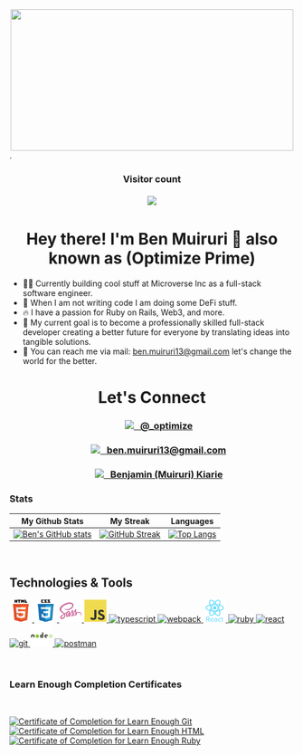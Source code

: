 <div align="center"><img width=500 height=250 align="center" src="https://www.aalpha.net/wp-content/uploads/2020/12/full-stack-development.gif"></div>.
<h3 align="center"> 
  Visitor count<br><br>
  <img src="https://profile-counter.glitch.me/Benmuiruri/count.svg" />
</h3>


<h1 align="center">Hey there! I'm Ben Muiruri 👋 also known as (Optimize Prime)</h1>

- :ok_man: Currently building cool stuff at Microverse Inc as a full-stack software engineer.
- :rocket: When I am not writing code I am doing some DeFi stuff.
- :fire: I have a passion for Ruby on Rails, Web3, and more.
- :dart: My current goal is to become a professionally skilled full-stack developer creating a better future for everyone by translating ideas into tangible solutions.
- :email: You can reach me via mail: ben.muiruri13@gmail.com let's change the world for the better.
<h1 align="center">Let's Connect</h1>

<div align="center">
<ul>
<h3><a href="https://twitter.com/_optimize" target="_blank"><img src="https://user-images.githubusercontent.com/79658534/150798648-38f1ed89-848c-4e24-9395-c748b2adeff7.png" width="20px">&nbsp &nbsp@_optimize</a></h3> 
<h3><a href="mailto:ben.muiruri13@gmail.com"><img src="https://user-images.githubusercontent.com/79658534/155697385-9f83bc34-bd2a-4338-9394-c83ee8be9896.png" width="20px">&nbsp &nbspben.muiruri13@gmail.com</a></h3>
<h3><a href="https://www.linkedin.com/in/benjamin-kiarie-180b66149/"><img src="https://user-images.githubusercontent.com/79658534/155697061-56d45708-ad01-4ffc-9697-570007606fd3.png" width="20px">&nbsp &nbspBenjamin (Muiruri) Kiarie</a></h3></ul>
</div>

### Stats
  
|                                                      **My Github Stats**                                                      |                                                      **My Streak**                                                      |                                                      **Languages**                                                      |
| :----------------------------------------------------------------------------------------------------------------------------: | :----------------------------------------------------------------------------------------------------------------------------: | :----------------------------------------------------------------------------------------------------------------------------: |
| [![Ben's GitHub stats](https://github-readme-stats.vercel.app/api?username=Benmuiruri&count_private=true&show_icons=true&theme=tokyonight)](https://github.com/Benmuiruri) |[![GitHub Streak](https://github-readme-streak-stats.herokuapp.com/?user=Benmuiruri&theme=tokyonight)](https://github.com/Benmuiruri) |[![Top Langs](https://github-readme-stats.vercel.app/api/top-langs/?username=Benmuiruri&show_icons=true&theme=tokyonight&layout=compact)](https://github.com/Benmuiruri) |

<br />

## Technologies & Tools

<p align="left">
    <a href="https://www.w3.org/html/" target="_blank"> <img src="https://raw.githubusercontent.com/devicons/devicon/master/icons/html5/html5-original-wordmark.svg" alt="html5" width="40" height="40"/> </a>
    <a href="https://www.w3schools.com/css/" target="_blank"> <img src="https://raw.githubusercontent.com/devicons/devicon/master/icons/css3/css3-original-wordmark.svg" alt="css3" width="40" height="40"/> </a>
<a href="https://sass-lang.com" target="_blank"> <img src="https://raw.githubusercontent.com/devicons/devicon/master/icons/sass/sass-original.svg" alt="sass" width="40" height="40"/> </a>
    <a href="https://developer.mozilla.org/en-US/docs/Web/JavaScript" target="_blank"> <img src="https://raw.githubusercontent.com/devicons/devicon/master/icons/javascript/javascript-original.svg" alt="javascript" width="40" height="40"/> </a>
<a href="https://www.typescriptlang.org/" target="_blank"> <img src="https://www.vectorlogo.zone/logos/typescriptlang/typescriptlang-icon.svg" alt="typescript" width="40" height="40"/> </a>
    <a href="https://webpack.js.org/" target="_blank"> <img src="https://www.vectorlogo.zone/logos/js_webpack/js_webpack-icon.svg" alt="webpack" width="40" height="40"/> </a>
<a href="https://reactjs.org/" target="_blank"> <img src="https://raw.githubusercontent.com/devicons/devicon/master/icons/react/react-original-wordmark.svg" alt="react" width="40" height="40"/> </a>
 <a href="https://www.ruby-lang.org/en/" target="_blank"> <img src="https://www.vectorlogo.zone/logos/ruby-lang/ruby-lang-icon.svg" alt="ruby" width="40" height="40"/> </a>
    <a href="https://rubyonrails.org/" target="_blank"> <img src="https://avatars.githubusercontent.com/u/4223" alt="react" width="40" height="40"/> </a>
<a href="https://git-scm.com/" target="_blank"> <img src="https://www.vectorlogo.zone/logos/git-scm/git-scm-icon.svg" alt="git" width="40" height="40"/> </a>
 <a href="https://nodejs.org" target="_blank"> <img src="https://raw.githubusercontent.com/devicons/devicon/master/icons/nodejs/nodejs-original-wordmark.svg" alt="nodejs" width="40" height="40"/> </a>
<a href="https://www.postman.com/" target="_blank"> <img src="https://www.vectorlogo.zone/logos/getpostman/getpostman-icon.svg" alt="postman" width="40" height="40"/> </a>
    </p>
    </br>

### Learn Enough Completion Certificates
</br>

<a href="https://www.learnenough.com/certificates/08090e07"><img src="https://www.learnenough.com/certificates/08090e07/git-tutorial.svg" alt="Certificate of Completion for Learn Enough Git"></a><a href="https://www.learnenough.com/certificates/08090e07"><img src="https://www.learnenough.com/certificates/08090e07/html-tutorial.svg" alt="Certificate of Completion for Learn Enough HTML"></a><a href="https://www.learnenough.com/certificates/08090e07"><img src="https://www.learnenough.com/certificates/08090e07/ruby-tutorial.svg" alt="Certificate of Completion for Learn Enough Ruby"></a>
